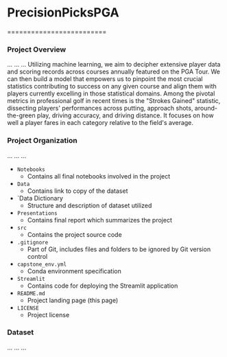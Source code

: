 # PrecisionPicksPGA
=========================
### Project Overview
... ... ...
Utilizing machine learning, we aim to decipher extensive player data and scoring records across courses annually featured on the PGA Tour. We can then build a model that empowers us to pinpoint the most crucial statistics contributing to success on any given course and align them with players currently excelling in those statistical domains. Among the pivotal metrics in professional golf in recent times is the "Strokes Gained" statistic, dissecting players' performances across putting, approach shots, around-the-green play, driving accuracy, and driving distance. It focuses on how well a player fares in each category relative to the field's average.


### Project Organization
... ... ...
- `Notebooks`
    - Contains all final notebooks involved in the project
- `Data`
    - Contains link to copy of the dataset
- `Data Dictionary
	- Structure and description of dataset utilized
- `Presentations`
    - Contains final report which summarizes the project
- `src`
    - Contains the project source code
- `.gitignore`
    - Part of Git, includes files and folders to be ignored by Git version control
- `capstone_env.yml`
    - Conda environment specification
- `Streamlit`
    - Contains code for deploying the Streamlit application
- `README.md`
    - Project landing page (this page)
- `LICENSE`
    - Project license

### Dataset
... ... ...
